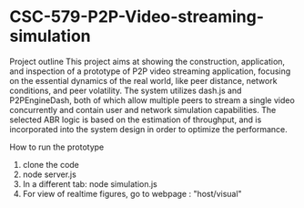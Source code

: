 # CSC-579-P2P-Video-streaming-simulation
Project outline
This project aims at showing the construction, application, and inspection of a prototype of P2P video streaming application, focusing on the essential dynamics of the real world, like peer distance, network conditions, and peer volatility.
The system utilizes dash.js and P2PEngineDash, both of which allow multiple peers to stream a single video concurrently and contain user and network simulation capabilities. The selected ABR logic is based on the estimation of throughput, and is incorporated into the system design in order to optimize the performance.

How to run the prototype
1. clone the code
2. node server.js
3. In a different tab: node simulation.js
4. For view of realtime figures, go to webpage : "host/visual"
